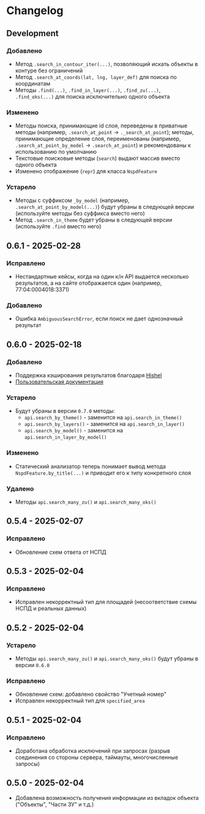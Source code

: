 # Changelog

## Development

### Добавлено 

- Метод `.search_in_contour_iter(...)`, позволяющий искать объекты в контуре без ограничений
- Метод `.search_at_coords(lat, lng, layer_def)` для поиска по координатам
- Методы `.find(...)`, `.find_in_layer(...)`, `.find_zu(...)`, `.find_oks(...)` для поиска исключительно одного объекта

### Изменено

- Методы поиска, принимающие id слоя, переведены в приватные методы (например, `.search_at_point` -> `._search_at_point`); методы, принимающие определение слоя, переименованы (например, `.search_at_point_by_model` -> `.search_at_point`) и рекомендованы к использованию по умолчанию
- Текстовые поисковые методы (`search`) выдают массив вместо одного объекта
- Изменено отображение (`repr`) для класса `NspdFeature`

### Устарело

- Методы с суффиксом `_by_model` (например, `.search_at_point_by_model(...)`) будут убраны в следующей версии (используйте методы без суффикса вместо него)
- Метод `.search_in_theme` будет убраны в следующей версии (используйте `.find` вместо него)

## 0.6.1 - 2025-02-28

### Исправлено

- Нестандартные кейсы, когда на один к/н API выдается несколько результатов, 
а на сайте отображается один (например, 77:04:0004018:3371) 

### Добавлено 
- Ошибка `AmbiguousSearchError`, если поиск не дает однозначный результат

## 0.6.0 - 2025-02-18

### Добавлено 

- Поддержка кэширования результатов благодаря [Hishel](https://github.com/karpetrosyan/hishel)
- [Пользовательская документация](https://yazmolod.github.io/pynspd/)

### Устарело

- Будут убраны в версии `0.7.0` методы:
    - `api.search_by_theme()` - заменится на `api.search_in_theme()`
    - `api.search_by_layers()` - заменится на `api.search_in_layer()`
    - `api.search_by_model()` - заменится на `api.search_in_layer_by_model()`

### Изменено

- Статический анализатор теперь понимает вывод метода `NspdFeature.by_title(...)` 
  и приводит его к типу конкретного слоя

### Удалено

- Методы `api.search_many_zu()` и `api.search_many_oks()`


## 0.5.4 - 2025-02-07

### Исправлено

- Обновление схем ответа от НСПД


## 0.5.3 - 2025-02-04

### Исправлено

- Исправлен некорректный тип для площадей (несоответствие схемы НСПД и реальных данных)


## 0.5.2 - 2025-02-04

### Устарело

- Методы `api.search_many_zu()` и `api.search_many_oks()` будут убраны в версии `0.6.0`  

### Исправлено

- Обновление схем: добавлено свойство "Учетный номер"
- Исправлен некорректный тип для `specified_area`


## 0.5.1 - 2025-02-04

### Исправлено

- Доработана обработка исключений при запросах (разрыв соединения со стороны сервера, таймауты, многочисленные запросы)


## 0.5.0 - 2025-02-04

- Добавлена возможность получения информации из вкладок объекта ("Объекты", "Части ЗУ" и т.д.)